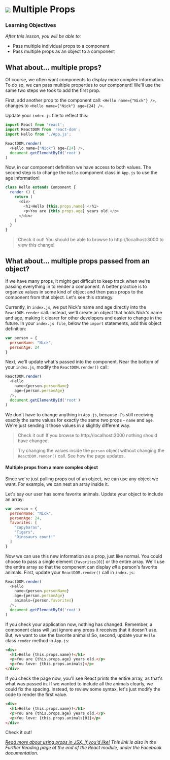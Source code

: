 # ![](https://ga-dash.s3.amazonaws.com/production/assets/logo-9f88ae6c9c3871690e33280fcf557f33.png) Multiple Props


### Learning Objectives
*After this lesson, you will be able to:*
- Pass multiple individual props to a component
- Pass multiple props as an object to a component


## What about... multiple props?

Of course, we often want components to display more complex information. To do so, we can pass multiple properties to our component! We'll use the same two steps we took to add the first prop.

First, add another prop to the component call: `<Hello name={"Nick"} />,` changes to `<Hello name={"Nick"} age={24} />`.

Update your `index.js` file to reflect this:

```js
import React from 'react';
import ReactDOM from 'react-dom';
import Hello from './App.js';

ReactDOM.render(
  <Hello name={"Nick"} age={24} />,
  document.getElementById('root')
)
```

Now, in our component definition we have access to both values.  The second step is to change the `Hello` component class in `App.js` to use the age information!


```js
class Hello extends Component {
  render () {
    return (
      <div>
        <h1>Hello {this.props.name}!</h1>
        <p>You are {this.props.age} years old.</p>
      </div>
    )
  }
}
```


> Check it out! You should be able to browse to http://localhost:3000 to view this change!


## What about... multiple props passed from an object?

If we have many props, it might get difficult to keep track when we're passing everything in to render a component. A better practice is to organize values in some kind of object and then pass props to the component from that object. Let's see this strategy.

Currently, in `index.js`, we put Nick's name and age directly into the `ReactDOM.render` call. Instead, we'll create an object that holds Nick's name and age, making it clearer for other developers and easier to change in the future. In your `index.js file`, below the `import` statements, add this object definition:

``` js
var person = {
  personName: "Nick",
  personAge: 24
}
```

Next, we'll update what's passed into the component. Near the bottom of your `index.js`, modify the `ReactDOM.render()` call:

``` js
ReactDOM.render(
  <Hello
    name={person.personName}
    age={person.personAge}
  />,
  document.getElementById('root')
)
```

We don't have to change anything in `App.js`, because it's still receiving exactly the same values for exactly the same two props - `name` and `age`. We're just sending it those values in a slightly different way.

> Check it out! If you browse to http://localhost:3000 nothing should have changed.

> Try changing the values inside the `person` object without changing the `ReactDOM.render()` call. See how the page updates.


#### Multiple props from a more complex object

Since we're just pulling props out of an object, we can use any object we want. For example, we can nest an array inside it.

Let's say our user has some favorite animals. Update your object to include an array:


``` js
var person = {
  personName: "Nick",
  personAge: 24,
  favorites: [
    "capybaras",
    "Tigers",
    "Dinosaurs count!"
  ]
}
```

Now we can use this new information as a prop, just like normal. You could choose to pass a single element (`favorites[0]`) or the entire array.  We'll use the entire array so that the component can display _all_ a person's favorite animals. First, update your `ReactDOM.render()` call in `index.js`:


``` js
ReactDOM.render(
  <Hello
    name={person.personName}
    age={person.personAge}
    animals={person.favorites}
  />,
  document.getElementById('root')
)
```

If you check your application now, nothing has changed. Remember, a component class will just ignore any props it receives that it doesn't use. But, we want to use the favorite animals! So, second, update your `Hello` class `render` method in `App.js`:

```html
<div>
  <h1>Hello {this.props.name}!</h1>
  <p>You are {this.props.age} years old.</p>
  <p>You love: {this.props.animals}</p>
</div>
```

If you check the page now, you'll see React prints the entire array, as that's what was passed in. If we wanted to include all the animals clearly, we could fix the spacing. Instead, to review some syntax, let's just modify the code to render the first value.

```html
<div>
  <h1>Hello {this.props.name}!</h1>
  <p>You are {this.props.age} years old.</p>
  <p>You love: {this.props.animals[0]}</p>
</div>
```

Check it out!

*[Read more about using props in JSX, if you'd like!](https://facebook.github.io/react/docs/jsx-in-depth.html) This link is also in the Further Reading page at the end of the React module, under the Facebook documentation.*
